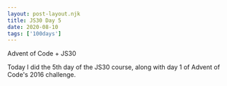 ```yaml
---
layout: post-layout.njk 
title: JS30 Day 5
date: 2020-08-10
tags: ['100days']
---
```

<!-- Excerpt Start -->
Advent of Code + JS30
<!-- Excerpt End -->
Today I did the 5th day of the JS30 course, along with day 1 of Advent of Code's 2016 challenge. 